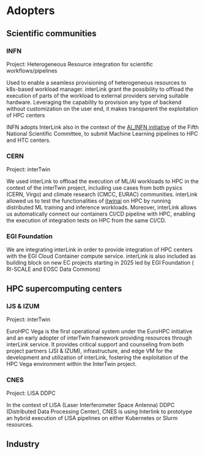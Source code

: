 # Adopters

## Scientific communities

### INFN

Project: Heterogeneous Resource integration for scientific workflows/pipelines

Used to enable a seamless provisioning of heterogeneous resources to k8s-based workload manager. interLink grant the possibility to offload the execution of parts of the workload to external providers serving suitable hardware. Leveraging the capability to provision any type of backend without customization on the user end, it makes transparent  the exploitation of HPC centers 

INFN adopts InterLink also in the context of the 
[AI_INFN initiative](https://ai-infn.baltig-pages.infn.it/wp-1/docs/) of the Fifth National 
Scientific Committee, to submit Machine Learning pipelines to HPC and HTC centers. 

### CERN

Project: interTwin

We used interLink to offload the execution of ML/AI workloads to HPC in the context of the interTwin project, including use cases from both pysics (CERN, Virgo) and climate research (CMCC, EURAC) communities. interLink allowed us to test the functionalities of [itwinai](https://itwinai.readthedocs.io/) on HPC by running distributed ML training and inference workloads. Moreover, interLink allows us automatically connect our containers CI/CD pipeline with HPC, enabling the execution of integration tests on HPC from the same CI/CD.

### EGI Foundation

We are integrating interLink in order to provide integration of HPC centers with the EGI Cloud Container compute service. interLink is also included as building block on new EC projects starting in 2025 led by EGI Foundation ( RI-SCALE and EOSC Data Commons)

## HPC supercomputing centers

### IJS & IZUM

Project: interTwin

EuroHPC Vega is the first operational system under the EuroHPC initiative and an early adopter of interTwin framework providing resources through interLink service. It provides critical support and counseling from both project partners (JSI & IZUM), infrastructure, and edge VM for the development and utilization of interLink, fostering the exploitation of the HPC Vega environment within the InterTwin project. 

### CNES

Project: LISA DDPC

In the context of LISA (Laser Interferometer Space Antenna) DDPC (Distributed Data Processing Center), CNES is using Interlink to prototype an hybrid execution of LISA pipelines on either Kubernetes or Slurm resources.

## Industry

